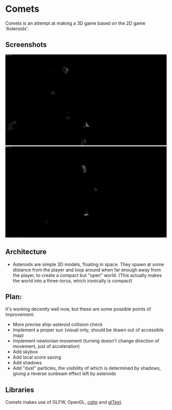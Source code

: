 # Comets
Comets is an attempt at making a 3D game based on the 2D game 'Asteroids'.

## Screenshots
![screen1](readme_assets/screen1.png)
![screen2](readme_assets/screen2.png)

## Architecture
- Asteroids are simple 3D models, floating in space. They spawn at some distance from the player and loop around when far enough away from the player, to create a compact but "open" world. (This actually makes the world into a three-torus, which ironically is compact)

## Plan:
It's working decently well now, but these are some possible points of improvement:
- More precise ship-asteroid collision check
- Implement a proper sun (visual only, should be drawn out of accessible map)
- Implement newtonian movement (turning doesn't change direction of movement, just of acceleration)
- Add skybox
- Add local score saving
- Add shadows
- Add "dust" particles, the visibility of which is determined by shadows, giving a reverse sunbeam effect left by asteroids

## Libraries

Comets makes use of GLFW, OpenGL, [cglm](https://github.com/recp/cglm) and [glText](https://github.com/vallentin/glText).
